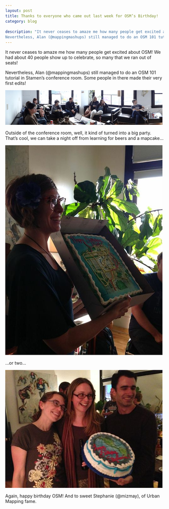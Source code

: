 ```yaml
---
layout: post
title: Thanks to everyone who came out last week for OSM’s Birthday!
category: blog

description: "It never ceases to amaze me how many people get excited about OSM! We had about 40 people show up to celebrate, so many that we ran out of seats!
Nevertheless, Alan (@mappingmashups) still managed to do an OSM 101 tutorial in Stamen’s conference room. Some people in there made their very first edits!"
---
```


It never ceases to amaze me how many people get excited about OSM! We had about 40 people show up to celebrate, so many that we ran out of seats!

Nevertheless, Alan (@mappingmashups) still managed to do an OSM 101 tutorial in Stamen’s conference room. Some people in there made their very first edits!

!["Happy Birthday OSM!"](/img/osms-birthday-meeting.jpg "Happy Birthday OSM!")
<!--more-->
Outside of the conference room, well, it kind of turned into a big party. That’s cool, we can take a night off from learning for beers and a mapcake…

!["Let there be cake!"](/img/osms-birthday-cake.jpg "Let there be cake!")

…or two…

!["Let there be cake!"](/img/osms-birthday-cake-with-friends.jpg "Let there be cake!")

Again, happy birthday OSM! And to sweet Stephanie (@mizmay), of Urban Mapping fame.